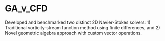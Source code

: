 # GA_v_CFD
Developed and benchmarked two distinct 2D Navier-Stokes solvers: 1) Traditional vorticity-stream function method using finite differences, and 2) Novel geometric algebra approach with custom vector operations.

